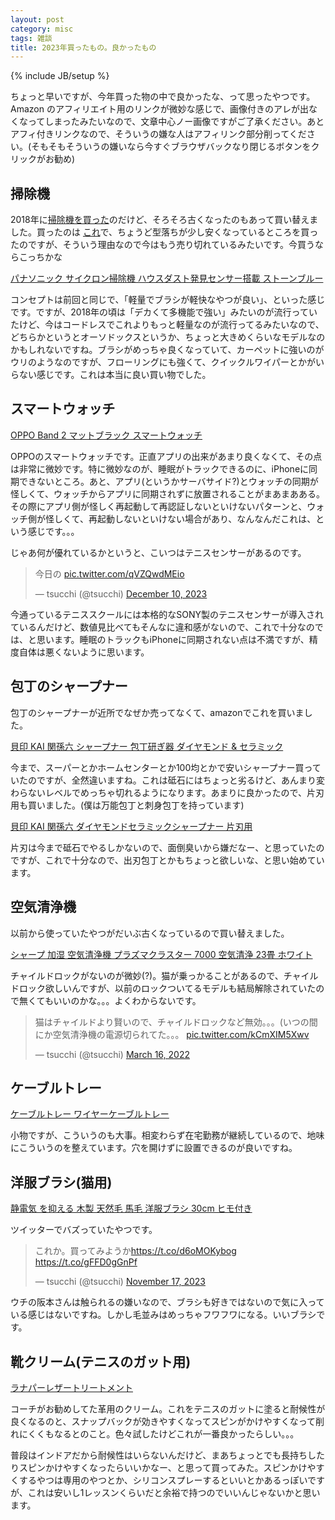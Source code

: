 ```yaml
---
layout: post
category: misc
tags: 雑談
title: 2023年買ったもの。良かったもの
---
```

{% include JB/setup %}

ちょっと早いですが、今年買った物の中で良かったな、って思ったやつです。Amazon のアフィリエイト用のリンクが微妙な感じで、画像付きのアレが出なくなってしまったみたいなので、文章中心ノー画像ですがご了承ください。あとアフィ付きリンクなので、そういうの嫌な人はアフィリンク部分削ってください。(そもそもそういうの嫌いなら今すぐブラウザバックなり閉じるボタンをクリックがお勧め)

## 掃除機

2018年に[掃除機を買った](https://tsucchi.github.io/misc/2018/08/27/soujiki)のだけど、そろそろ古くなったのもあって買い替えました。買ったのは
<a target="_blank" href="https://www.amazon.co.jp/gp/product/B099RNG7G9?&_encoding=UTF8&tag=tsucchisblog-22&linkCode=ur2&linkId=a78ba46c4bf5c9e6292c42986ac0effa&camp=247&creative=1211">これ</a>で、ちょうど型落ちが少し安くなっているところを買ったのですが、そういう理由なので今はもう売り切れているみたいです。今買うならこっちかな

<a target="_blank" href="https://www.amazon.co.jp/dp/B0B7QYZCMG?&_encoding=UTF8&tag=tsucchisblog-22&linkCode=ur2&linkId=2a3f63be92cb7b133c9e08a7038a8af8&camp=247&creative=1211">パナソニック サイクロン掃除機 ハウスダスト発見センサー搭載 ストーンブルー</a>

コンセプトは前回と同じで、「軽量でブラシが軽快なやつが良い」、といった感じです。ですが、2018年の頃は「デカくて多機能で強い」みたいのが流行っていたけど、今はコードレスでこれよりもっと軽量なのが流行ってるみたいなので、どちらかというとオーソドックスというか、ちょっと大きめくらいなモデルなのかもしれないですね。ブラシがめっちゃ良くなっていて、カーペットに強いのがウリのようなのですが、フローリングにも強くて、クイックルワイパーとかがいらない感じです。これは本当に良い買い物でした。

## スマートウォッチ

<a target="_blank" href="https://www.amazon.co.jp/gp/product/B0BPWYBRHT?&_encoding=UTF8&tag=tsucchisblog-22&linkCode=ur2&linkId=070684e1d156a3e282d96bcec2b9c5d4&camp=247&creative=1211">OPPO Band 2 マットブラック スマートウォッチ</a>

OPPOのスマートウォッチです。正直アプリの出来があまり良くなくて、その点は非常に微妙です。特に微妙なのが、睡眠がトラックできるのに、iPhoneに同期できないところ。あと、アプリ(というかサーバサイド?)とウォッチの同期が怪しくて、ウォッチからアプリに同期されずに放置されることがまあまあある。その際にアプリ側が怪しく再起動して再認証しないといけないパターンと、ウォッチ側が怪しくて、再起動しないといけない場合があり、なんなんだこれは、という感じです。。。

じゃあ何が優れているかというと、こいつはテニスセンサーがあるのです。

<blockquote class="twitter-tweet"><p lang="ja" dir="ltr">今日の <a href="https://t.co/qVZQwdMEio">pic.twitter.com/qVZQwdMEio</a></p>&mdash; tsucchi (@tsucchi) <a href="https://twitter.com/tsucchi/status/1733754598593269972?ref_src=twsrc%5Etfw">December 10, 2023</a></blockquote> <script async src="https://platform.twitter.com/widgets.js" charset="utf-8"></script>

今通っているテニススクールには本格的なSONY製のテニスセンサーが導入されているんだけど、数値見比べてもそんなに違和感がないので、これで十分なのでは、と思います。睡眠のトラックもiPhoneに同期されない点は不満ですが、精度自体は悪くないように思います。


## 包丁のシャープナー
包丁のシャープナーが近所でなぜか売ってなくて、amazonでこれを買いました。

<a target="_blank" href="https://www.amazon.co.jp/dp/B0061WZ7A4?&_encoding=UTF8&tag=tsucchisblog-22&linkCode=ur2&linkId=dc6e2f72c7d63a032395b1a19cb5b70c&camp=247&creative=1211">貝印 KAI 関孫六 シャープナー 包丁研ぎ器 ダイヤモンド &amp; セラミック</a>

今まで、スーパーとかホームセンターとか100均とかで安いシャープナー買っていたのですが、全然違いますね。これは砥石にはちょっと劣るけど、あんまり変わらないレベルでめっちゃ切れるようになります。あまりに良かったので、片刃用も買いました。(僕は万能包丁と刺身包丁を持っています)

<a target="_blank" href="https://www.amazon.co.jp/dp/B00XM6UIQU?&_encoding=UTF8&tag=tsucchisblog-22&linkCode=ur2&linkId=1f80922dd2bc64a8e72321b4a46caa29&camp=247&creative=1211">貝印 KAI 関孫六 ダイヤモンドセラミックシャープナー 片刃用</a>

片刃は今まで砥石でやるしかないので、面倒臭いから嫌だなー、と思っていたのですが、これで十分なので、出刃包丁とかもちょっと欲しいな、と思い始めています。

## 空気清浄機
以前から使っていたやつがだいぶ古くなっているので買い替えました。

<a target="_blank" href="https://www.amazon.co.jp/gp/product/B0BZHC6Q9C?&_encoding=UTF8&tag=tsucchisblog-22&linkCode=ur2&linkId=f1aafa933159489bd3e565daf9c3ac63&camp=247&creative=1211">シャープ 加湿 空気清浄機 プラズマクラスター 7000 空気清浄 23畳 ホワイト</a>

チャイルドロックがないのが微妙(?)。猫が乗っかることがあるので、チャイルドロック欲しいんですが、以前のロックついてるモデルも結局解除されていたので無くてもいいのかな。。。よくわからないです。

<blockquote class="twitter-tweet"><p lang="ja" dir="ltr">猫はチャイルドより賢いので、チャイルドロックなど無効。。。(いつの間にか空気清浄機の電源切られてた。。。 <a href="https://t.co/kCmXIM5Xwv">pic.twitter.com/kCmXIM5Xwv</a></p>&mdash; tsucchi (@tsucchi) <a href="https://twitter.com/tsucchi/status/1503964183347752960?ref_src=twsrc%5Etfw">March 16, 2022</a></blockquote> <script async src="https://platform.twitter.com/widgets.js" charset="utf-8"></script>

## ケーブルトレー

<a target="_blank" href="https://www.amazon.co.jp/gp/product/B09K7CVXP5?&_encoding=UTF8&tag=tsucchisblog-22&linkCode=ur2&linkId=9d74c59325b61fce90baec4ecb66a4e0&camp=247&creative=1211">ケーブルトレー ワイヤーケーブルトレー </a>

小物ですが、こういうのも大事。相変わらず在宅勤務が継続しているので、地味にこういうのを整えています。穴を開けずに設置できるのが良いですね。

## 洋服ブラシ(猫用)

<a target="_blank" href="https://www.amazon.co.jp/dp/B06XXGH768?&_encoding=UTF8&tag=tsucchisblog-22&linkCode=ur2&linkId=f7355ce3d2611c04a4519150bc7a20f4&camp=247&creative=1211"> 静電気 を抑える 木製 天然毛 馬毛 洋服ブラシ 30cm ヒモ付き</a>

ツイッターでバズっていたやつです。

<blockquote class="twitter-tweet"><p lang="ja" dir="ltr">これか。買ってみようか<a href="https://t.co/d6oMOKybog">https://t.co/d6oMOKybog</a> <a href="https://t.co/gFFD0gGnPf">https://t.co/gFFD0gGnPf</a></p>&mdash; tsucchi (@tsucchi) <a href="https://twitter.com/tsucchi/status/1725488284615471466?ref_src=twsrc%5Etfw">November 17, 2023</a></blockquote> <script async src="https://platform.twitter.com/widgets.js" charset="utf-8"></script>

ウチの阪本さんは触られるの嫌いなので、ブラシも好きではないので気に入っている感じはないですね。しかし毛並みはめっちゃフワフワになる。いいブラシです。

## 靴クリーム(テニスのガット用)

<a target="_blank" href="https://www.amazon.co.jp/gp/product/B00T95V9FW?&_encoding=UTF8&tag=tsucchisblog-22&linkCode=ur2&linkId=99d69288b55d4c054e6a7e24757febfd&camp=247&creative=1211">ラナパーレザートリートメント</a>

コーチがお勧めしてた革用のクリーム。これをテニスのガットに塗ると耐候性が良くなるのと、スナップバックが効きやすくなってスピンがかけやすくなって削れにくくもなるとのこと。色々試したけどこれが一番良かったらしい。。。

普段はインドアだから耐候性はいらないんだけど、まあちょっとでも長持ちしたりスピンかけやすくなったらいいかなー、と思って買ってみた。スピンかけやすくするやつは専用のやつとか、シリコンスプレーするといいとかあるっぽいですが、これは安いし1レッスンくらいだと余裕で持つのでいいんじゃないかと思います。